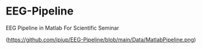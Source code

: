 # EEG-Pipeline
EEG Pipeline in Matlab For Scientific Seminar

(https://github.com/ipiup/EEG-Pipeline/blob/main/Data/MatlabPipeline.png)
